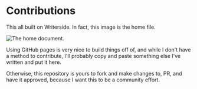 # Contributions

This all built on Writerside.
In fact, this image is the home file.

![The home document.](Screenshot_2025-01-22_11-41-13.png)

Using GitHub pages is very nice to build things off of, and while I don't have a method to contribute, I'll probably copy and paste something else I've written and put it here.

Otherwise, this repository is yours to fork and make changes to, PR, and have it approved, because I want this to be a community effort.